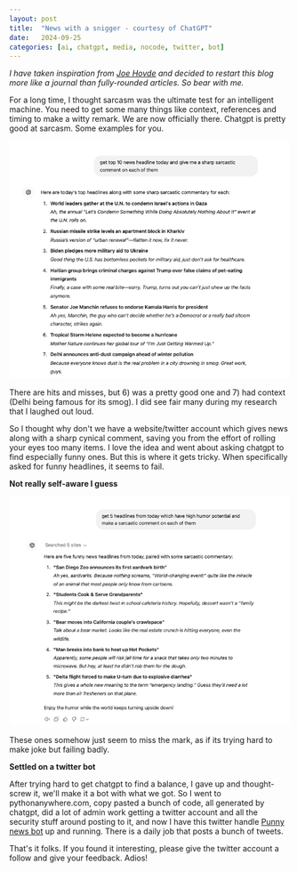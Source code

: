 ```yaml
---
layout: post
title:  "News with a snigger - courtesy of ChatGPT"
date:   2024-09-25 
categories: [ai, chatgpt, media, nocode, twitter, bot]
---
```



*I have taken inspiration from [Joe Hovde](https://www.residualthoughts.com/about/) and decided to restart this blog more like a journal than fully-rounded articles. So bear with me.*

For a long time, I thought sarcasm was the ultimate test for an intelligent machine. You need to get some many things like context, references and timing to make a witty remark. We are now officially there. Chatgpt is pretty good at sarcasm. Some examples for you.
<!--more-->

![chatgpt jokes](/assets/chatgpt-jokes.png)

There are hits and misses, but 6) was a pretty good one and 7) had context (Delhi being famous for its smog). I did see fair many during my research that I laughed out loud.

So I thought why don't we have a website/twitter account which gives news along with a sharp cynical comment, saving you from the effort of rolling your eyes too many items. I love the idea and went about asking chatgpt to find especially funny ones. But this is where it gets tricky. When specifically asked for funny headlines, it seems to fail.

**Not really self-aware I guess**

![chatgpt jokes funny](/assets/specific-funny.png)

These ones somehow just seem to miss the mark, as if its trying hard to make joke but failing badly.

**Settled on a twitter bot**

After trying hard to get chatgpt to find a balance, I gave up and thought- screw it, we'll make it a bot with what we got. So I went to pythonanywhere.com, copy pasted a bunch of code, all generated by chatgpt, did a lot of admin work getting a twitter account and all the security stuff around posting to it, and now I have this twitter handle [Punny news bot](https://x.com/punnybotme) up and running. There is a daily job that posts a bunch of tweets.

That's it folks. If you found it interesting, please give the twitter account a follow and give your feedback.
Adios!

